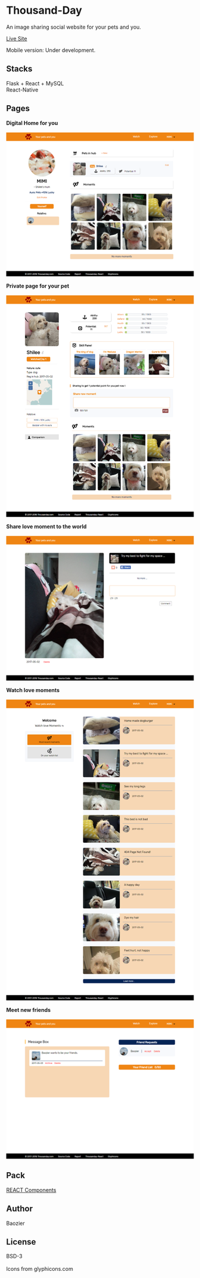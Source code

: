 # Thousand-Day
An image sharing social website for your pets and you. <br/>

[Live Site](https://thousanday.com)<br/>

Mobile version: Under development.

Stacks
--
Flask + React + MySQL<br/>
React-Native

Pages
--
<b>Digital Home for you</b><br /><br />
![user](https://raw.githubusercontent.com/byn9826/Thousand-Day/master/~legend/user.png)<br/>

<b>Private page for your pet</b><br /><br />
![pet](https://raw.githubusercontent.com/byn9826/Thousand-Day/master/~legend/pet.png)<br/>

<b>Share love moment to the world</b><br /><br />
![moment](https://raw.githubusercontent.com/byn9826/Thousand-Day/master/~legend/moment.png)<br/>

<b>Watch love moments</b><br /><br />
![watch](https://raw.githubusercontent.com/byn9826/Thousand-Day/master/~legend/watch.png)<br/>

<b>Meet new friends</b><br /><br />
![message](https://raw.githubusercontent.com/byn9826/Thousand-Day/master/~legend/message.png)<br/>

Pack
--
[REACT Components](https://github.com/byn9826/Thousanday-React)

Author
--
Baozier

License
--
BSD-3 <br /><br />
Icons from glyphicons.com